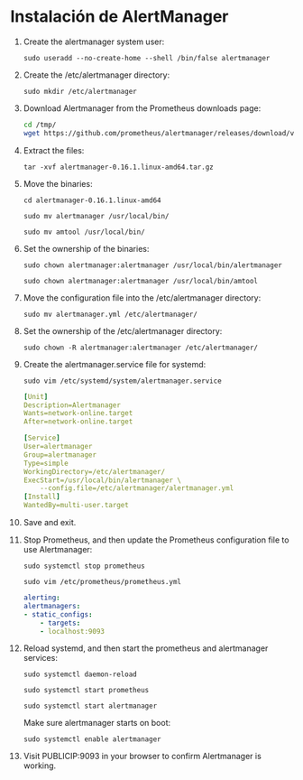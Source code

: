 # Instalación de AlertManager

1. Create the alertmanager system user:

    `sudo useradd --no-create-home --shell /bin/false alertmanager`

2. Create the /etc/alertmanager directory:

    `sudo mkdir /etc/alertmanager`

3. Download Alertmanager from the Prometheus downloads page:

    ```bash  
    cd /tmp/
    wget https://github.com/prometheus/alertmanager/releases/download/v0.16.1/alertmanager-0.16.1.linux-amd64.tar.gz
    ```

4. Extract the files:

    `tar -xvf alertmanager-0.16.1.linux-amd64.tar.gz`

5. Move the binaries:

    `cd alertmanager-0.16.1.linux-amd64`

    `sudo mv alertmanager /usr/local/bin/`

    `sudo mv amtool /usr/local/bin/`

6. Set the ownership of the binaries:

    `sudo chown alertmanager:alertmanager /usr/local/bin/alertmanager`

    `sudo chown alertmanager:alertmanager /usr/local/bin/amtool`

7. Move the configuration file into the /etc/alertmanager directory:

    `sudo mv alertmanager.yml /etc/alertmanager/`

8. Set the ownership of the /etc/alertmanager directory:

    `sudo chown -R alertmanager:alertmanager /etc/alertmanager/`

9. Create the alertmanager.service file for systemd:

    `sudo vim /etc/systemd/system/alertmanager.service`

    ```yaml
    [Unit]
    Description=Alertmanager
    Wants=network-online.target
    After=network-online.target

    [Service]
    User=alertmanager
    Group=alertmanager
    Type=simple
    WorkingDirectory=/etc/alertmanager/
    ExecStart=/usr/local/bin/alertmanager \
        --config.file=/etc/alertmanager/alertmanager.yml
    [Install]
    WantedBy=multi-user.target
    ```

10. Save and exit.

11. Stop Prometheus, and then update the Prometheus configuration file to use Alertmanager:

    `sudo systemctl stop prometheus`

    `sudo vim /etc/prometheus/prometheus.yml`

    ```yml  
    alerting:
    alertmanagers:
    - static_configs:
        - targets:
        - localhost:9093
    ```

12. Reload systemd, and then start the prometheus and alertmanager services:

    `sudo systemctl daemon-reload`

    `sudo systemctl start prometheus`

    `sudo systemctl start alertmanager`

    Make sure alertmanager starts on boot:

    `sudo systemctl enable alertmanager`

13. Visit PUBLICIP:9093 in your browser to confirm Alertmanager is working.
